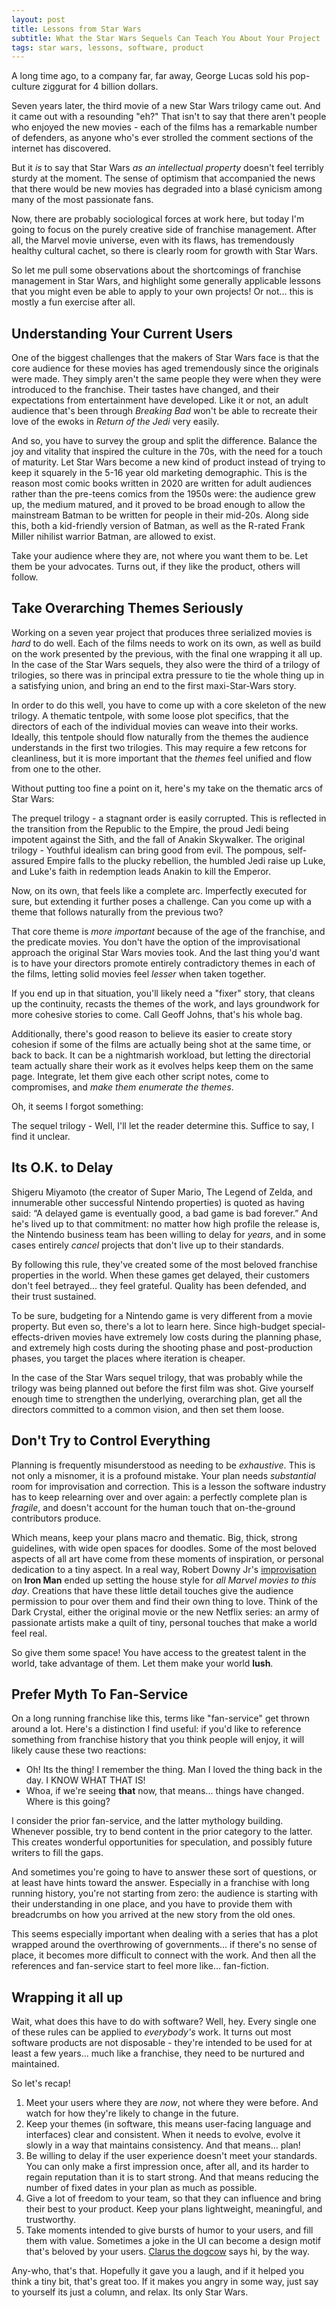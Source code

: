 ```yaml
---
layout: post
title: Lessons from Star Wars
subtitle: What the Star Wars Sequels Can Teach You About Your Project 
tags: star wars, lessons, software, product
---
```


A long time ago, to a company far, far away, George Lucas sold his pop-culture ziggurat for 4 billion dollars.

Seven years later, the third movie of a new Star Wars trilogy came out. And it came out with a resounding "eh?" That isn't to say that there aren't people who enjoyed the new movies - each of the films has a remarkable number of defenders, as anyone who's ever strolled the comment sections of the internet has discovered.

But it *is* to say that Star Wars *as an intellectual property* doesn't feel terribly sturdy at the moment. The sense of optimism that accompanied the news that there would be new movies has degraded into a blasé cynicism among many of the most passionate fans.

Now, there are probably sociological forces at work here, but today I'm going to focus on the purely creative side of franchise management. After all, the Marvel movie universe, even with its flaws, has tremendously healthy cultural cachet, so there is clearly room for growth with Star Wars.

So let me pull some observations about the shortcomings of franchise management in Star Wars, and highlight some generally applicable lessons that you might even be able to apply to your own projects! Or not... this is mostly a fun exercise after all.

## Understanding Your Current Users

One of the biggest challenges that the makers of Star Wars face is that the core audience for these movies has aged tremendously since the originals were made. They simply aren't the same people they were when they were introduced to the franchise. Their tastes have changed, and their expectations from entertainment have developed. Like it or not, an adult audience that's been through *Breaking Bad* won't be able to recreate their love of the ewoks in *Return of the Jedi* very easily.

And so, you have to survey the group and split the difference. Balance the joy and vitality that inspired the culture in the 70s, with the need for a touch of maturity. Let Star Wars become a new kind of product instead of trying to keep it squarely in the 5-16 year old marketing demographic. This is the reason most comic books written in 2020 are written for adult audiences rather than the pre-teens comics from the 1950s were: the audience grew up, the medium matured, and it proved to be broad enough to allow the mainstream Batman to be written for people in their mid-20s. Along side this, both a kid-friendly version of Batman, as well as the R-rated Frank Miller nihilist warrior Batman, are allowed to exist.

Take your audience where they are, not where you want them to be. Let them be your advocates. Turns out, if they like the product, others will follow.

## Take Overarching Themes Seriously

Working on a seven year project that produces three serialized movies is *hard* to do well. Each of the films needs to work on its own, as well as build on the work presented by the previous, with the final one wrapping it all up. In the case of the Star Wars sequels, they also were the third of a trilogy of trilogies, so there was in principal extra pressure to tie the whole thing up in a satisfying union, and bring an end to the first maxi-Star-Wars story.

In order to do this well, you have to come up with a core skeleton of the new trilogy. A thematic tentpole, with some loose plot specifics, that the directors of each of the individual movies can weave into their works. Ideally, this tentpole should flow naturally from the themes the audience understands in the first two trilogies. This may require a few retcons for cleanliness, but it is more important that the *themes* feel unified and flow from one to the other.

Without putting too fine a point on it, here's my take on the thematic arcs of Star Wars:

The prequel trilogy - a stagnant order is easily corrupted. This is reflected in the transition from the Republic to the Empire, the proud Jedi being impotent against the Sith, and the fall of Anakin Skywalker.
The original trilogy - Youthful idealism can bring good from evil. The pompous, self-assured Empire falls to the plucky rebellion, the humbled Jedi raise up Luke, and Luke's faith in redemption leads Anakin to kill the Emperor.

Now, on its own, that feels like a complete arc. Imperfectly executed for sure, but extending it further poses a challenge. Can you come up with a theme that follows naturally from the previous two?

That core theme is *more important* because of the age of the franchise, and the predicate movies. You don't have the option of the improvisational approach the original Star Wars movies took. And the last thing you'd want is to have your directors promote entirely contradictory themes in each of the films, letting solid movies feel *lesser* when taken together.

If you end up in that situation, you'll likely need a "fixer" story, that cleans up the continuity, recasts the themes of the work, and lays groundwork for more cohesive stories to come. Call Geoff Johns, that's his whole bag.

Additionally, there's good reason to believe its easier to create story cohesion if some of the films are actually being shot at the same time, or back to back. It can be a nightmarish workload, but letting the directorial team actually share their work as it evolves helps keep them on the same page. Integrate, let them give each other script notes, come to compromises, and *make them enumerate the themes*.

Oh, it seems I forgot something:

The sequel trilogy - Well, I'll let the reader determine this. Suffice to say, I find it unclear.

## Its O.K. to Delay

Shigeru Miyamoto (the creator of Super Mario, The Legend of Zelda, and innumerable other successful Nintendo properties) is quoted as having said: “A delayed game is eventually good, a bad game is bad forever.” And he's lived up to that commitment: no matter how high profile the release is, the Nintendo business team has been willing to delay for *years*, and in some cases entirely *cancel* projects that don't live up to their standards.

By following this rule, they've created some of the most beloved franchise properties in the world. When these games get delayed, their customers don't feel betrayed... they feel grateful. Quality has been defended, and their trust sustained.

To be sure, budgeting for a Nintendo game is very different from a movie property. But even so, there's a lot to learn here. Since high-budget special-effects-driven movies have extremely low costs during the planning phase, and extremely high costs during the shooting phase and post-production phases, you target the places where iteration is cheaper.

In the case of the Star Wars sequel trilogy, that was probably while the trilogy was being planned out before the first film was shot. Give yourself enough time to strengthen the underlying, overarching plan, get all the directors committed to a common vision, and then set them loose.

## Don't Try to Control Everything

Planning is frequently misunderstood as needing to be *exhaustive*. This is not only a misnomer, it is a profound mistake. Your plan needs *substantial* room for improvisation and correction. This is a lesson the software industry has to keep relearning over and over again: a perfectly complete plan is *fragile*, and doesn't account for the human touch that on-the-ground contributors produce.

Which means, keep your plans macro and thematic. Big, thick, strong guidelines, with wide open spaces for doodles. Some of the most beloved aspects of all art have come from these moments of inspiration, or personal dedication to a tiny aspect. In a real way, Robert Downy Jr's [improvisation](https://www.nme.com/news/robert-downey-jnr-improvised-iron-mans-iconic-line-2358714) on **Iron Man** ended up setting the house style for *all Marvel movies to this day*. Creations that have these little detail touches give the audience permission to pour over them and find their own thing to love. Think of the Dark Crystal, either the original movie or the new Netflix series: an army of passionate artists make a quilt of tiny, personal touches that make a world feel real.

So give them some space! You have access to the greatest talent in the world, take advantage of them. Let them make your world **lush**.

## Prefer Myth To Fan-Service

On a long running franchise like this, terms like "fan-service" get thrown around a lot. Here's a distinction I find useful: if you'd like to reference something from franchise history that you think people will enjoy, it will likely cause these two reactions:

- Oh! Its the thing! I remember the thing. Man I loved the thing back in the day. I KNOW WHAT THAT IS!
- Whoa, if we're seeing **that** now, that means... things have changed. Where is this going?

I consider the prior fan-service, and the latter mythology building. Whenever possible, try to bend content in the prior category to the latter. This creates wonderful opportunities for speculation, and possibly future writers to fill the gaps.

And sometimes you're going to have to answer these sort of questions, or at least have hints toward the answer. Especially in a franchise with long running history, you're not starting from zero: the audience is starting with their understanding in one place, and you have to provide them with breadcrumbs on how you arrived at the new story from the old ones.

This seems especially important when dealing with a series that has a plot wrapped around the overthrowing of governments... if there's no sense of place, it becomes more difficult to connect with the work. And then all the references and fan-service start to feel more like... fan-fiction.

## Wrapping it all up

Wait, what does this have to do with software? Well, hey. Every single one of these rules can be applied to *everybody's* work. It turns out most software products are not disposable - they're intended to be used for at least a few years... much like a franchise, they need to be nurtured and maintained.

So let's recap!

1. Meet your users where they are *now*, not where they were before. And watch for how they're likely to change in the future.
1. Keep your themes (in software, this means user-facing language and interfaces) clear and consistent. When it needs to evolve, evolve it slowly in a way that maintains consistency. And that means... plan!
1. Be willing to delay if the user experience doesn't meet your standards. You can only make a first impression once, after all, and its harder to regain reputation than it is to start strong. And that means reducing the number of fixed dates in your plan as much as possible. 
1. Give a lot of freedom to your team, so that they can influence and bring their best to your product. Keep your plans lightweight, meaningful, and trustworthy.
1. Take moments intended to give bursts of humor to your users, and fill them with value. Sometimes a joke in the UI can become a design motif that's beloved by your users. [Clarus the dogcow](https://en.wikipedia.org/wiki/Dogcow) says hi, by the way.

Any-who, that's that. Hopefully it gave you a laugh, and if it helped you think a tiny bit, that's great too. If it makes you angry in some way, just say to yourself its just a column, and relax. Its only Star Wars. 